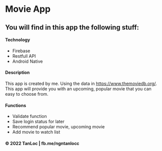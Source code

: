 # Movie App

## You will find in this app the following stuff:
#### Technology
* Firebase
* Restfull API
* Android Native

#### Description
This app is created by me. Using the data in https://www.themoviedb.org/.
This app will provide you with an upcoming, popular movie that you can easy to choose from.

#### Functions
* Validate function
* Save login status for later
* Recommend popular movie, upcoming movie
* Add movie to watch list

#### © 2022 TanLoc | fb.me/ngntanlocc
